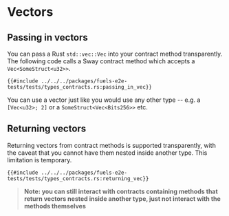 # Vectors

## Passing in vectors

You can pass a Rust `std::vec::Vec` into your contract method transparently. The following code calls a Sway contract method which accepts a `Vec<SomeStruct<u32>>`.

```rust,ignore
{{#include ../../../packages/fuels-e2e-tests/tests/types_contracts.rs:passing_in_vec}}
```

You can use a vector just like you would use any other type -- e.g. a `[Vec<u32>; 2]` or a `SomeStruct<Vec<Bits256>>` etc.

## Returning vectors

Returning vectors from contract methods is supported transparently, with the caveat that you cannot have them nested inside another type. This limitation is temporary.

```rust,ignore
{{#include ../../../packages/fuels-e2e-tests/tests/types_contracts.rs:returning_vec}}
```

> **Note: you can still interact with contracts containing methods that return vectors nested inside another type, just not interact with the methods themselves**
